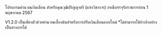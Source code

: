 โปรแกรมคำนวณเงินเดือน สำหรับคุณวุฒิปริญญาตรี (แท่งวิขาการ)
กรณีบรรจุรับราชการก่อน 1 พฤษภาคม 2567



V1.2.0 เป็นเพียงตัวช่วยคำนวณเบื้องต้นสำหรับการปรับเงินเดือนแบบใหม่ *ไม่สามารถใช้อ้างอิงอย่างเป็นทางการได้

